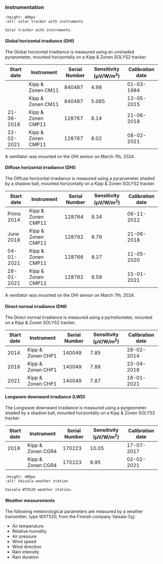 ### Instrumentation


```{figure} /figures/dtu-solar-station.png
:height: 400px
:alt: solar tracker with instruments

Solar tracker with instruments.
```

#### Global horizontal irradiance (GHI)

The Global horizontal irradiance is measured using an unshaded pyranometer, mounted horizontally on a Kipp & Zonen SOLYS2 tracker.

| Start date | Instrument         | Serial Number | Sensitivity (&mu;V/W/m<sup>2</sup>) | Calibration date |
| ---------- | ------------------ | ------------- | ----------------------------------- | ---------------- |
|            | Kipp & Zonen CM11  | 840487        | 4.98                                | 01-03-1984       |
|            | Kipp & Zonen CM11  | 840487        | 5.065                               | 13-05-2015       |
| 21-06-2018 | Kipp & Zonen CMP11 | 128767        | 8.14                                | 21-06-2018       |
| 22-02-2021 | Kipp & Zonen CMP11 | 128767        | 8.02                                | 08-02-2021       |

A ventilator was mounted on the GHI sensor on March 7th, 2024.


#### Diffuse horizontal irradiance (DHI)

The Diffuse horizontal irradiance is measured using a pyranometer shaded by a shadow ball, mounted horizontally on a Kipp & Zonen SOLYS2 tracker.

| Start date | Instrument         | Serial Number | Sensitivity (&mu;V/W/m<sup>2</sup>) | Calibration date |
| ---------- | ------------------ | ------------- | ----------------------------------- | ---------------- |
| Primo 2014 | Kipp & Zonen CMP11 | 128764        | 8.34                                | 06-11-2012       |
| June 2018  | Kipp & Zonen CMP11 | 128762        | 8.76                                | 21-06-2018       |
| 04-01-2021 | Kipp & Zonen CMP11 | 128766        | 8.27                                | 11-05-2020       |
| 28-01-2021 | Kipp & Zonen CMP11 | 128762        | 8.58                                | 15-01-2021       |

A ventilator was mounted on the DHI sensor on March 7th, 2024.


#### Direct normal irradiance (DNI)

The Direct normal irradiance is measured using a pyrheliometer, mounted on a Kipp & Zonen SOLYS2 tracker.

| Start date | Instrument         | Serial Number | Sensitivity (&mu;V/W/m<sup>2</sup>) | Calibration date |
| ---------- | ------------------ | ------------- | ----------------------------------- | ---------------- |
| 2014       | Kipp & Zonen CHP1  | 140049        | 7.85                                | 28-02-2014       |
| 2018       | Kipp & Zonen CHP1  | 140049        | 7.88                                | 23-04-2018       |
| 2021       | Kipp & Zonen CHP1  | 140049        | 7.87                                | 18-01-2021       |



#### Longwave downward irradiance (LWD)

The Longwave downward irradiance is measured using a pyrgeometer shaded by a shadow ball, mounted horizontally on a Kipp & Zonen SOLYS2 tracker.

| Start date | Instrument         | Serial Number | Sensitivity (&mu;V/W/m<sup>2</sup>) | Calibration date |
| ---------- | ------------------ | ------------- | ----------------------------------- | ---------------- |
| 2018       | Kipp & Zonen CGR4  | 170223        | 10.05                               | 17-07-2017       |
|            | Kipp & Zonen CGR4  | 170223        | 8.95                                | 02-02-2021       |


```{figure} /figures/weather_station.png
:height: 400px
:alt: Vaisala weather station

Vaisala WTX520 weather station.
```

#### Weather measurements

The following meteorological parameters are measured by a weather transmitter, type WXT520, from the Finnish company Vaisala Oyj:

* Air temperature
* Relative humidity
* Air pressure
* Wind speed
* Wind direction
* Rain intensity
* Rain duration
